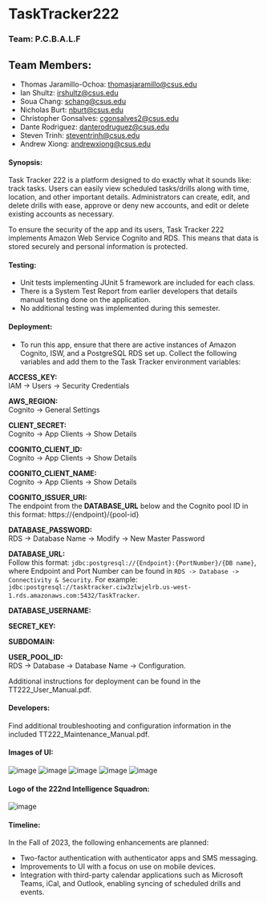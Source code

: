# TaskTracker222
### Team: P.C.B.A.L.F

## Team Members:
*   Thomas Jaramillo-Ochoa: thomasjaramillo@csus.edu
*   Ian Shultz: irshultz@csus.edu
*   Soua Chang: schang@csus.edu
*   Nicholas Burt: nburt@csus.edu
*   Christopher Gonsalves: cgonsalves2@csus.edu
*   Dante Rodriguez: danterodruguez@csus.edu
*   Steven Trinh: steventrinh@csus.edu
*   Andrew Xiong: andrewxiong@csus.edu

#### Synopsis:
Task Tracker 222 is a platform designed to do exactly what it sounds like: track tasks. Users can easily view scheduled tasks/drills along with time, location, and other important details. Administrators can create, edit, and delete drills with ease, approve or deny new accounts, and edit or delete existing accounts as necessary.

To ensure the security of the app and its users, Task Tracker 222 implements Amazon Web Service Cognito and RDS. This means that data is stored securely and personal information is protected.

#### Testing:
- Unit tests implementing JUnit 5 framework are included for each class.
- There is a System Test Report from earlier developers that details manual testing done on the application.
- No additional testing was implemented during this semester.

#### Deployment:
- To run this app, ensure that there are active instances of Amazon Cognito, ISW, and a PostgreSQL RDS set up. Collect the following variables and add them to the Task Tracker environment variables:

**ACCESS_KEY:**  
IAM -> Users -> Security Credentials

**AWS_REGION:**  
Cognito -> General Settings

**CLIENT_SECRET:**  
Cognito -> App Clients -> Show Details

**COGNITO_CLIENT_ID:**  
Cognito -> App Clients -> Show Details

**COGNITO_CLIENT_NAME:**  
Cognito -> App Clients -> Show Details

**COGNITO_ISSUER_URI:**  
The endpoint from the **DATABASE_URL** below and the Cognito pool ID in this format: https://{endpoint}/{pool-id}

**DATABASE_PASSWORD:**  
RDS -> Database Name -> Modify -> New Master Password

**DATABASE_URL:**  
Follow this format: `jdbc:postgresql://{Endpoint}:{PortNumber}/{DB name}`, where Endpoint and Port Number can be found in `RDS -> Database -> Connectivity & Security`. For example: `jdbc:postgresql://tasktracker.ciw3zlwjelrb.us-west-1.rds.amazonaws.com:5432/TaskTracker`.

**DATABASE_USERNAME:**
    
**SECRET_KEY:**
    
**SUBDOMAIN:**
    
**USER_POOL_ID:**  
RDS -> Database -> Database Name -> Configuration.




Additional instructions for deployment can be found in the TT222_User_Manual.pdf.

#### Developers:
Find additional troubleshooting and configuration information in the included TT222_Maintenance_Manual.pdf.

#### Images of UI:

![image](images/drill_manager.png)
![image](images/drill_schedule.png)
![image](images/drills_erd.png)
![image](images/user_manager.png)
![image](images/users_erd.png)

#### Logo of the 222nd Intelligence Squadron:

![image](images/222_ISS.png)

#### Timeline:
In the Fall of 2023, the following enhancements are planned:
- Two-factor authentication with authenticator apps and SMS messaging.
- Improvements to UI with a focus on use on mobile devices.
- Integration with third-party calendar applications such as Microsoft Teams, iCal, and Outlook, enabling syncing of scheduled drills and events.
